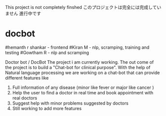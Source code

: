 This project is not completely finshed 
このプロジェクトは完全には完成していません
進行中です
# docbot
#hemanth r shankar - frontend
#Kiran M - nlp, scramping, training and testing 
#Gowtham R - nlp and scramping 

Doctor bot / DocBot
       The project i am currently working. The out come of the project is to build a "Chat-bot for clinical purpose". With the help of Natural language processing we are working on a chat-bot that can provide different features like  
   1. Full information of any disease (minor like fever  or major like cancer )
   2. Help the user to find a doctor in real time and book appointment with real doctors 
   3. Suggest help with minor problems suggested by doctors 
   4. Still working to add more features   
